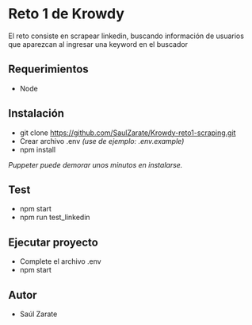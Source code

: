 # Reto 1 de Krowdy
El reto consiste en scrapear linkedin, buscando información de usuarios que aparezcan al ingresar una keyword en el buscador

## Requerimientos
- Node

## Instalación
- git clone https://github.com/SaulZarate/Krowdy-reto1-scraping.git
- Crear archivo .env _(use de ejemplo: .env.example)_
- npm install

_Puppeter puede demorar unos minutos en instalarse._


## Test
- npm start
- npm run test_linkedin

## Ejecutar proyecto
- Complete el archivo .env
- npm start

## Autor
- Saúl Zarate
